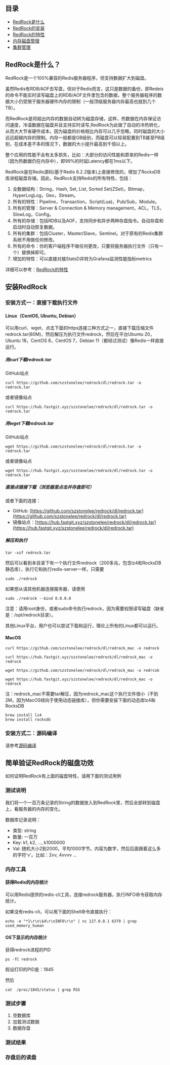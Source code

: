 ## 目录

* [RedRock是什么](#redrock是什么)
* [RedRock的安装](#安装)
* [RedRock的特性](features.md)
* [内存磁盘管理](memory.md)
* [集群管理](cluster.md)

## RedRock是什么？

RedRock是一个100%兼容的Redis服务器程序，但支持数据扩大到磁盘。

虽然Redis有RDB/AOF去写盘，但对于Redis而言，这只是数据的备份，即Redeis的命令不能实时读写磁盘上的RDB/AOF文件里包含的数据，整个服务器程序的数据大小仍受限于服务器硬件内存的限制（一般顶级服务器内存最高也就到几个TB）。

而RedRock是将超出内存的数据自动转为磁盘存储，这样，热数据在内存保证访问速度，冷温数据在磁盘并且支持实时读写,RedRock为此做了自动的冷热转化，从而大大节省硬件成本。因为磁盘的价格相比内存可以几乎忽略，同时磁盘的大小远远超越内存的限制。内存一般都是GB级别，而磁盘可以轻易配置到TB甚至PB级别，在成本差不多的情况下，数据的大小提升最高到千倍以上。

整个应用的性能不会有太多损失，比如：大部分的访问性能和原来的Redis一样（因为热数据仍在内存中），即99%的时延Latency都在1ms以下。

RedRock是在Redis源码(基于Redis 6.2.2版本)上直接修改的，增加了RocksDB库进程磁盘存储。因此，RedRock支持Redis的所有特性，包括：

1. 全数据结构：String，Hash, Set, List, Sorted Set(ZSet)，Bitmap，HyperLogLog，Geo，Stream。
2. 所有的特性：Pipeline，Transaction，Script(Lua)，Pub/Sub，Module。
3. 所有的管理：Server & Connection & Memory management，ACL，TLS，SlowLog，Config。
4. 所有的存储：包括RDB以及AOF，支持同步和异步两种存盘指令。自动存盘和启动时自动恢复数据。
5. 所有的集群：包括Cluster，Master/Slave，Sentinel。对于原有的Redis集群系统不用做任何修改。
6. 所有的命令：你的客户端程序不做任何更改，只要将服务器执行文件（只有一个）替换掉即可。
7. 增加的特性：可以直接对接StatsD并转为Grafana监测性能指标metrics

详细可以参考：[RedRock的特性](features.md)

## 安装RedRock

### 安装方式一：直接下载执行文件

#### Linux（CentOS, Ubuntu, Debian）

可以用curl、wget、点击下面的https连接三种方式之一，直接下载压缩文件redrock.tar(80M)，然后解压为执行文件redrock，然后在平台Ubuntu 20，Ubuntu 18，CentOS 8，CentOS 7，Debian 11（都经过测试）像Redis一样直接运行。

##### 用curl下载redrock.tar

GitHub站点
```
curl https://github.com/szstonelee/redrock/dl/redrock.tar -o redrock.tar
```
或者镜像站点
```
curl https://hub.fastgit.xyz/szstonelee/redrock/dl/redrock.tar -o redrock.tar
```

##### 用wget下载redrock.tar

GitHub站点
```
wget https://github.com/szstonelee/redrock/dl/redrock.tar -o redrock.tar
```
或者镜像站点
```
wget https://hub.fastgit.xyz/szstonelee/redrock/dl/redrock.tar -o redrock.tar
```

##### 直接点链接下载（浏览器里点击并存盘即可）

或者下面的连接：
* GitHub: [https://github.com/szstonelee/redrock/dl/redrock.tar](https://github.com/szstonelee/redrock/dl/redrock.tar)
* 镜像站点：[https://hub.fastgit.xyz/szstonelee/redrock/dl/redrock.tar](https://hub.fastgit.xyz/szstonelee/redrock/dl/redrock.tar)

##### 解压和执行
```
tar -xzf redrock.tar
```

然后可以看到本目录下有一个执行文件redrock（200多兆，包含lz4和RocksDB静态库），执行它和执行redis-server一样，只需要
```
sudo ./redrock
```

如果想从请其他机器连接服务器，请使用
```
sudo ./redrock --bind 0.0.0.0
```

注意：请用root身份，或者sudo命令执行redrock，因为需要权限读写磁盘（缺省是：/opt/redrock目录）。

其他Linux平台，用户也可以尝试下载和运行，理论上所有的Linux都可以运行。

#### MacOS

```
curl https://github.com/szstonelee/redrock/dl/redrock_mac -o redrock
```
```
curl https://hub.fastgit.xyz/szstonelee/redrock/dl/redrock_mac -o redrock
```
```
wget https://github.com/szstonelee/redrock/dl/redrock_mac -o redrcok
```
```
wget https://hub.fastgit.xyz/szstonelee/redrock/dl/redrock_mac -o redrock
```

注：redrock_mac不需要tar解压，因为redrock_mac这个执行文件很小（不到2M，因为MacOS倾向于使用动态链接库），但你需要安装下面的动态库lz4和RocksDB

```
brew install lz4
brew install rocksdb
```

### 安装方式二：源码编译

请参考[源码编译](source-build.md)

## 简单验证RedRock的磁盘功效

如何证明RedRock有上面的磁盘特性，请用下面的测试用例

### 测试说明

我们将一个一百万条记录的String的数据放入到RedRock里，然后全部转到磁盘上，看服务器的内存的变化。

数据库记录说明：

* 类型: string
* 数量: 一百万
* Key: k1, k2, ..., k1000000
* Val: 随机大小2到2000，平均1000字节。内容为数字，然后后面跟着这么多的字符'v'。比如：2vv, 4vvvv ...

### 内存工具

#### 获得Redis的内存统计

可以用Redis提供的redis-cli工具，连接redrock服务器，执行INFO命令获取内存统计。

如果没有redis-cli，可以用下面的Shell命令直接执行：

```
echo -e "*1\r\n\$4\r\nINFO\r\n" | nc 127.0.0.1 6379 | grep used_memory_human
```

#### OS下显示的内存统计

获得redrock进程的PID
```
ps -fC redrock
```

假设打印的PID是：1845

然后
```
cat  /proc/1845/status | grep RSS
```


### 测试步骤

1. 空数据库
2. 加载测试数据
3. 数据存盘

### 测试结果


### 存盘后的读盘




